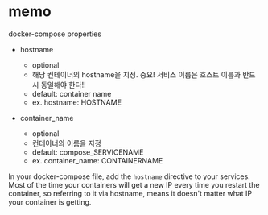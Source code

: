 memo
===

docker-compose properties

- hostname
    + optional
    + 해당 컨테이너의 hostname을 지정. 중요! 서비스 이름은 호스트 이름과 반드시 동일해야 한다!!
    + default: container name
    + ex. hostname: HOSTNAME

- container_name
    + optional
    + 컨테이너의 이름을 지정
    + default: compose_SERVICENAME
    + ex. container_name: CONTAINERNAME

In your docker-compose file, add the `hostname` directive to your services. Most of the time your containers will get a new IP every time you restart the container, so referring to it via hostname, means it doesn't matter what IP your container is getting.